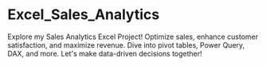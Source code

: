 # Excel_Sales_Analytics
Explore my Sales Analytics Excel Project! Optimize sales, enhance customer satisfaction, and maximize revenue. Dive into pivot tables, Power Query, DAX, and more. Let's make data-driven decisions together! 
